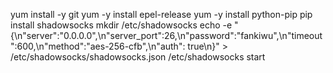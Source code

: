 yum install -y git
yum -y install epel-release
yum -y install python-pip
pip install shadowsocks
mkdir /etc/shadowsocks
echo -e "{\n"server":"0.0.0.0",\n"server_port":26,\n"password":"fankiwu",\n"timeout":600,\n"method":"aes-256-cfb",\n"auth": true\n}" >  /etc/shadowsocks/shadowsocks.json
/etc/shadowsocks start 
